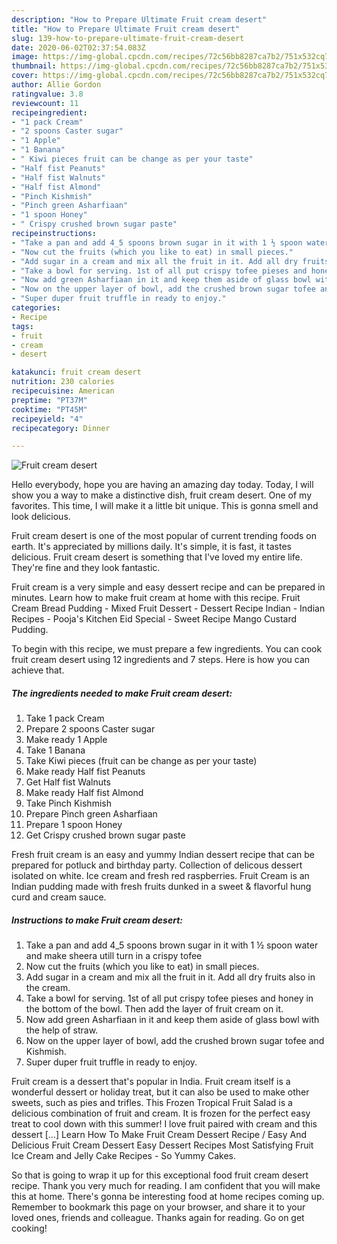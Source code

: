 ```yaml
---
description: "How to Prepare Ultimate Fruit cream desert"
title: "How to Prepare Ultimate Fruit cream desert"
slug: 139-how-to-prepare-ultimate-fruit-cream-desert
date: 2020-06-02T02:37:54.083Z
image: https://img-global.cpcdn.com/recipes/72c56bb8287ca7b2/751x532cq70/fruit-cream-desert-recipe-main-photo.jpg
thumbnail: https://img-global.cpcdn.com/recipes/72c56bb8287ca7b2/751x532cq70/fruit-cream-desert-recipe-main-photo.jpg
cover: https://img-global.cpcdn.com/recipes/72c56bb8287ca7b2/751x532cq70/fruit-cream-desert-recipe-main-photo.jpg
author: Allie Gordon
ratingvalue: 3.8
reviewcount: 11
recipeingredient:
- "1 pack Cream"
- "2 spoons Caster sugar"
- "1 Apple"
- "1 Banana"
- " Kiwi pieces fruit can be change as per your taste"
- "Half fist Peanuts"
- "Half fist Walnuts"
- "Half fist Almond"
- "Pinch Kishmish"
- "Pinch green Asharfiaan"
- "1 spoon Honey"
- " Crispy crushed brown sugar paste"
recipeinstructions:
- "Take a pan and add 4_5 spoons brown sugar in it with 1 ½ spoon water and make sheera utill turn in a crispy tofee"
- "Now cut the fruits (which you like to eat) in small pieces."
- "Add sugar in a cream and mix all the fruit in it. Add all dry fruits also in the cream."
- "Take a bowl for serving. 1st of all put crispy tofee pieses and honey in the bottom of the bowl. Then add the layer of fruit cream on it."
- "Now add green Asharfiaan in it and keep them aside of glass bowl with the help of straw."
- "Now on the upper layer of bowl, add the crushed brown sugar tofee and Kishmish."
- "Super duper fruit truffle in ready to enjoy."
categories:
- Recipe
tags:
- fruit
- cream
- desert

katakunci: fruit cream desert 
nutrition: 230 calories
recipecuisine: American
preptime: "PT37M"
cooktime: "PT45M"
recipeyield: "4"
recipecategory: Dinner

---
```



![Fruit cream desert](https://img-global.cpcdn.com/recipes/72c56bb8287ca7b2/751x532cq70/fruit-cream-desert-recipe-main-photo.jpg)

Hello everybody, hope you are having an amazing day today. Today, I will show you a way to make a distinctive dish, fruit cream desert. One of my favorites. This time, I will make it a little bit unique. This is gonna smell and look delicious.

Fruit cream desert is one of the most popular of current trending foods on earth. It's appreciated by millions daily. It's simple, it is fast, it tastes delicious. Fruit cream desert is something that I've loved my entire life. They're fine and they look fantastic.

Fruit cream is a very simple and easy dessert recipe and can be prepared in minutes. Learn how to make fruit cream at home with this recipe. Fruit Cream Bread Pudding - Mixed Fruit Dessert - Dessert Recipe Indian - Indian Recipes - Pooja&#39;s Kitchen Eid Special - Sweet Recipe Mango Custard Pudding.


To begin with this recipe, we must prepare a few ingredients. You can cook fruit cream desert using 12 ingredients and 7 steps. Here is how you can achieve that.

##### The ingredients needed to make Fruit cream desert:

1. Take 1 pack Cream
1. Prepare 2 spoons Caster sugar
1. Make ready 1 Apple
1. Take 1 Banana
1. Take  Kiwi pieces (fruit can be change as per your taste)
1. Make ready Half fist Peanuts
1. Get Half fist Walnuts
1. Make ready Half fist Almond
1. Take Pinch Kishmish
1. Prepare Pinch green Asharfiaan
1. Prepare 1 spoon Honey
1. Get  Crispy crushed brown sugar paste


Fresh fruit cream is an easy and yummy Indian dessert recipe that can be prepared for potluck and birthday party. Collection of delicous dessert isolated on white. Ice cream and fresh red raspberries. Fruit Cream is an Indian pudding made with fresh fruits dunked in a sweet &amp; flavorful hung curd and cream sauce. 

##### Instructions to make Fruit cream desert:

1. Take a pan and add 4_5 spoons brown sugar in it with 1 ½ spoon water and make sheera utill turn in a crispy tofee
1. Now cut the fruits (which you like to eat) in small pieces.
1. Add sugar in a cream and mix all the fruit in it. Add all dry fruits also in the cream.
1. Take a bowl for serving. 1st of all put crispy tofee pieses and honey in the bottom of the bowl. Then add the layer of fruit cream on it.
1. Now add green Asharfiaan in it and keep them aside of glass bowl with the help of straw.
1. Now on the upper layer of bowl, add the crushed brown sugar tofee and Kishmish.
1. Super duper fruit truffle in ready to enjoy.


Fruit cream is a dessert that&#39;s popular in India. Fruit cream itself is a wonderful dessert or holiday treat, but it can also be used to make other sweets, such as pies and trifles. This Frozen Tropical Fruit Salad is a delicious combination of fruit and cream. It is frozen for the perfect easy treat to cool down with this summer! I love fruit paired with cream and this dessert […] Learn How To Make Fruit Cream Dessert Recipe / Easy And Delicious Fruit Cream Dessert Easy Dessert Recipes Most Satisfying Fruit Ice Cream and Jelly Cake Recipes - So Yummy Cakes. 

So that is going to wrap it up for this exceptional food fruit cream desert recipe. Thank you very much for reading. I am confident that you will make this at home. There's gonna be interesting food at home recipes coming up. Remember to bookmark this page on your browser, and share it to your loved ones, friends and colleague. Thanks again for reading. Go on get cooking!
